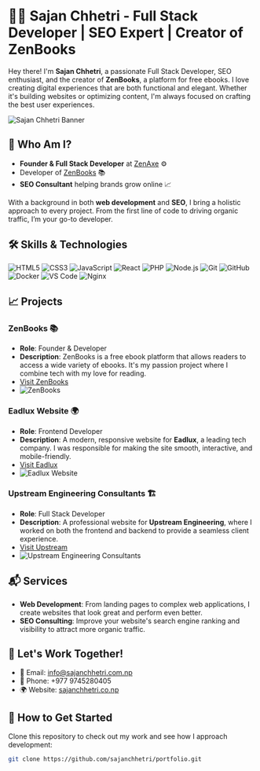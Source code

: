 # 👨‍💻 Sajan Chhetri - Full Stack Developer | SEO Expert | Creator of ZenBooks

Hey there! I'm **Sajan Chhetri**, a passionate Full Stack Developer, SEO enthusiast, and the creator of **ZenBooks**, a platform for free ebooks. I love creating digital experiences that are both functional and elegant. Whether it's building websites or optimizing content, I'm always focused on crafting the best user experiences.

![Sajan Chhetri Banner](https://via.placeholder.com/800x200?text=Welcome+to+my+GitHub+Profile)

## 🚀 Who Am I?

- **Founder & Full Stack Developer** at [ZenAxe](https://zenaxe.com) ⚙️
- Developer of [ZenBooks](https://ebooks.zenaxe.online) 📚
- **SEO Consultant** helping brands grow online 📈

With a background in both **web development** and **SEO**, I bring a holistic approach to every project. From the first line of code to driving organic traffic, I’m your go-to developer.

## 🛠 Skills & Technologies

![HTML5](https://img.shields.io/badge/HTML5-E34F26?style=for-the-badge&logo=html5&logoColor=white)
![CSS3](https://img.shields.io/badge/CSS3-1572B6?style=for-the-badge&logo=css3&logoColor=white)
![JavaScript](https://img.shields.io/badge/JavaScript-F7DF1E?style=for-the-badge&logo=javascript&logoColor=black)
![React](https://img.shields.io/badge/React-20232A?style=for-the-badge&logo=react&logoColor=61DAFB)
![PHP](https://img.shields.io/badge/PHP-777BB4?style=for-the-badge&logo=php&logoColor=white)
![Node.js](https://img.shields.io/badge/Node.js-339933?style=for-the-badge&logo=nodedotjs&logoColor=white)
![Git](https://img.shields.io/badge/Git-F05032?style=for-the-badge&logo=git&logoColor=white)
![GitHub](https://img.shields.io/badge/GitHub-181717?style=for-the-badge&logo=github&logoColor=white)
![Docker](https://img.shields.io/badge/Docker-2496ED?style=for-the-badge&logo=docker&logoColor=white)
![VS Code](https://img.shields.io/badge/VS%20Code-007ACC?style=for-the-badge&logo=visual-studio-code&logoColor=white)
![Nginx](https://img.shields.io/badge/Nginx-009639?style=for-the-badge&logo=nginx&logoColor=white)

## 📈 Projects

### **ZenBooks** 📚
- **Role**: Founder & Developer
- **Description**: ZenBooks is a free ebook platform that allows readers to access a wide variety of ebooks. It's my passion project where I combine tech with my love for reading.
- [Visit ZenBooks](https://ebooks.zenaxe.online)
- ![ZenBooks](https://via.placeholder.com/400x200?text=ZenBooks+Project)

### **Eadlux Website** 🌍
- **Role**: Frontend Developer
- **Description**: A modern, responsive website for **Eadlux**, a leading tech company. I was responsible for making the site smooth, interactive, and mobile-friendly.
- [Visit Eadlux](https://eadlux.com)
- ![Eadlux Website](https://www.upstream.com.np/assets/img/logo/logo.png)

### **Upstream Engineering Consultants** 🏗️
- **Role**: Full Stack Developer
- **Description**: A professional website for **Upstream Engineering**, where I worked on both the frontend and backend to provide a seamless client experience.
- [Visit Upstream](https://upstream.com.np)
- ![Upstream Engineering Consultants](https://www.upstream.com.np/assets/img/logo/logo.png)

## 📬 Services

- **Web Development**: From landing pages to complex web applications, I create websites that look great and perform even better.
- **SEO Consulting**: Improve your website's search engine ranking and visibility to attract more organic traffic.

## 🚀 Let's Work Together!

- 📧 Email: [info@sajanchhetri.com.np](mailto:info@sajanchhetri.com.np)
- 📱 Phone: +977 9745280405
- 🌍 Website: [sajanchhetri.co.np](https://sajanchhetri.co.np)

## 📝 How to Get Started

Clone this repository to check out my work and see how I approach development:

```bash
git clone https://github.com/sajanchhetri/portfolio.git
